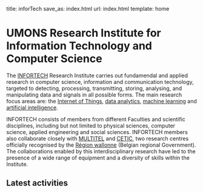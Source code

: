 title: inforTech
save_as: index.html
url: index.html
template: home

# UMONS Research Institute for Information Technology and Computer Science

The [INFORTECH](http://web.umons.ac.be/infortech) Research Institute carries out fundamendal and applied research in computer science, information and communication technology, targeted to detecting, processing, transmitting, storing, analysing, and manipulating data and signals in all possible forms. The main research focus areas are: the [Internet of Things]({tag}IoT), [data analytics]({tag}data-analytics), [machine learning]({tag}machine-learning) and [artificial intelligence]({tag}ai).

INFORTECH consists of members from different Faculties and scientific disciplines, including but not limited to physical sciences, computer science, applied engineering and social sciences. INFORTECH members also collaborate closely with [MULTITEL](https://www.multitel.eu) and [CETIC](https://www.cetic.be), two research centres officially recognised by the [Région wallonne](https://www.wallonie.be) (Belgian regional Government).
The collaborations enabled by this interdisciplinary research have led to the presence of a wide range of equipment and a diversity of skills within the Institute.


## Latest activities
